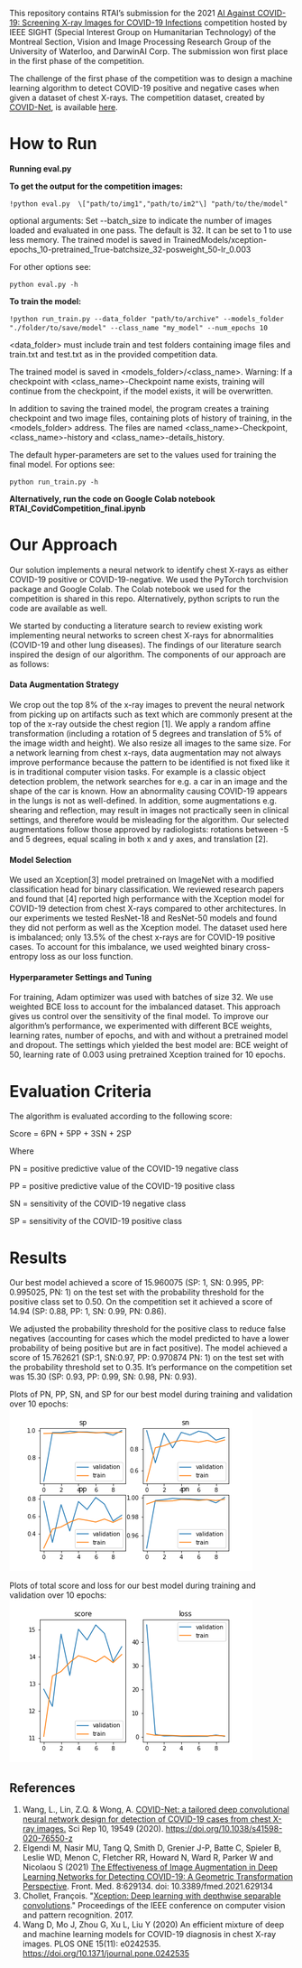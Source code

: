 This repository contains RTAI’s submission for the 2021 [AI Against COVID-19: Screening X-ray Images for COVID-19 Infections](https://r7.ieee.org/montreal-sight/ai-against-covid-19/#Overview) competition hosted by IEEE SIGHT (Special Interest Group on Humanitarian Technology) of the Montreal Section, Vision and Image Processing Research Group of the University of Waterloo, and DarwinAI Corp. The submission won first place in the first phase of the competition.

The challenge of the first phase of the competition was to design a machine learning algorithm to detect COVID-19 positive and negative cases when given a dataset of chest X-rays. The competition dataset, created by [COVID-Net](https://alexswong.github.io/COVID-Net/), is available [here](https://www.kaggle.com/andyczhao/covidx-cxr2). 

# How to Run
**Running eval.py**

**To get the output for the competition images:**
```shell
!python eval.py  \["path/to/img1","path/to/im2"\] "path/to/the/model"
```
optional arguments: 
Set --batch_size to indicate the number of images loaded and evaluated in one pass. The default is 32. It can be set to 1 to use less memory.
The trained model is saved in TrainedModels/xception-epochs_10-pretrained_True-batchsize_32-posweight_50-lr_0.003

For other options see:
```shell
python eval.py -h
```

**To train the model:**
```shell
!python run_train.py --data_folder "path/to/archive" --models_folder "./folder/to/save/model" --class_name "my_model" --num_epochs 10
```
<data_folder> must include train and test folders containing image files and train.txt and test.txt as in the provided competition data.

The trained model is saved in <models_folder>/<class_name>. Warning: If a checkpoint with <class_name>-Checkpoint name exists, training will continue from the checkpoint, if the model exists, it will be overwritten.

In addition to saving the trained model, the program creates a training checkpoint and two image files, containing plots of history of training, in the <models_folder> address. The files are named <class_name>-Checkpoint, <class_name>-history and <class_name>-details_history.

The default hyper-parameters are set to the values used for training the final model. For options see:
```shell
python run_train.py -h
```

**Alternatively, run the code on Google Colab notebook RTAI_CovidCompetition_final.ipynb**

# Our Approach
Our solution implements a neural network to identify chest X-rays as either COVID-19 positive or COVID-19-negative. We used the PyTorch torchvision package and Google Colab. The Colab notebook we used for the competition is shared in this repo. Alternatively, python scripts to run the code are available as well.

We started by conducting a literature search to review existing work implementing neural networks to screen chest X-rays for abnormalities (COVID-19 and other lung diseases). The findings of our literature search inspired the design of our algorithm. The components of our approach are as follows:

#### Data Augmentation Strategy 
We crop out the top 8% of the x-ray images to prevent the neural network from picking up on artifacts such as text which are commonly present at the top of the x-ray outside the chest region [1]. We apply a random affine transformation (including a rotation of 5 degrees and translation of 5% of the image width and height). We also resize all images to the same size. For a network learning from chest x-rays, data augmentation may not always improve performance because the pattern to be identified is not fixed like it is in traditional computer vision tasks. For example is a classic object detection problem, the network searches for e.g. a car in an image and the shape of the car is known. How an abnormality causing COVID-19 appears in the lungs is not as well-defined. In addition, some augmentations e.g. shearing and reflection, may result in images not practically seen in clinical settings, and therefore would be misleading for the algorithm. Our selected augmentations follow those approved by radiologists: rotations between -5 and 5 degrees, equal scaling in both x and y axes, and translation [2].


#### Model Selection
We used an Xception[3] model pretrained on ImageNet with a modified classification head for binary classification. We reviewed research papers and found that [4] reported high performance with the Xception model for COVID-19 detection from chest X-rays compared to other architectures. In our experiments we tested ResNet-18 and ResNet-50 models and found they did not perform as well as the Xception model. The dataset used here is imbalanced; only 13.5% of the chest x-rays are for COVID-19 positive cases. To account for this imbalance, we used weighted binary cross-entropy loss as our loss function.

#### Hyperparameter Settings and Tuning
For training, Adam optimizer was used with batches of size 32. 
We use weighted BCE loss to account for the imbalanced dataset. This approach gives us control over the sensitivity of the final model. 
To improve our algorithm’s performance, we experimented with different BCE weights, learning rates, number of epochs, and with and without a pretrained model and dropout. The settings which yielded the best model are: BCE weight of 50, learning rate of 0.003 using pretrained Xception trained for 10 epochs.

# Evaluation Criteria
The algorithm is evaluated according to the following score:

Score = 6PN + 5PP + 3SN + 2SP

Where 

PN = positive predictive value of the COVID-19 negative class

PP = positive predictive value of the COVID-19 positive class

SN = sensitivity of the COVID-19 negative class

SP = sensitivity of the COVID-19 positive class

# Results 
Our best model achieved a score of 15.960075 (SP: 1, SN: 0.995, PP: 0.995025, PN: 1) on the test set with the probability threshold for the positive class set to 0.50. On the competition set it achieved a score of 14.94 (SP: 0.88, PP: 1, SN: 0.99, PN: 0.86). 

We adjusted the probability threshold for the positive class to reduce false negatives (accounting for cases which the model predicted to have a lower probability of being positive but are in fact positive). The model achieved a score of 15.762621 (SP:1, SN:0.97, PP: 0.970874 PN: 1) on the test set with the probability threshold set to 0.35. It’s performance on the competition set was 15.30 (SP: 0.93, PP: 0.99, SN: 0.98, PN: 0.93).

Plots of PN, PP, SN, and SP for our best model during training and validation over 10 epochs:
![figure1](https://github.com/tasn19/RTAI/blob/main/media/xception-epochs_10-pretrained_True-batchsize_32-posweight_50-lr_0.003-details_history.png)

Plots of total score and loss for our best model during training and validation over 10 epochs:
![figure2](https://github.com/tasn19/RTAI/blob/main/media/xception-epochs_10-pretrained_True-batchsize_32-posweight_50-lr_0.003-history.png)


## References
1. Wang, L., Lin, Z.Q. & Wong, A. [COVID-Net: a tailored deep convolutional neural network design for detection of COVID-19 cases from chest X-ray images.](https://www.nature.com/articles/s41598-020-76550-z) Sci Rep 10, 19549 (2020). https://doi.org/10.1038/s41598-020-76550-z
2. Elgendi M, Nasir MU, Tang Q, Smith D, Grenier J-P, Batte C, Spieler B, Leslie WD, Menon C, Fletcher RR, Howard N, Ward R, Parker W and Nicolaou S (2021) [The Effectiveness of Image Augmentation in Deep Learning Networks for Detecting COVID-19: A Geometric Transformation Perspective](https://www.frontiersin.org/articles/10.3389/fmed.2021.629134/full). Front. Med. 8:629134. doi: 10.3389/fmed.2021.629134
3. Chollet, François. "[Xception: Deep learning with depthwise separable convolutions](https://arxiv.org/abs/1610.02357)." Proceedings of the IEEE conference on computer vision and pattern recognition. 2017.
4. Wang D, Mo J, Zhou G, Xu L, Liu Y (2020) An efficient mixture of deep and machine learning models for COVID-19 diagnosis in chest X-ray images. PLOS ONE 15(11): e0242535. https://doi.org/10.1371/journal.pone.0242535
